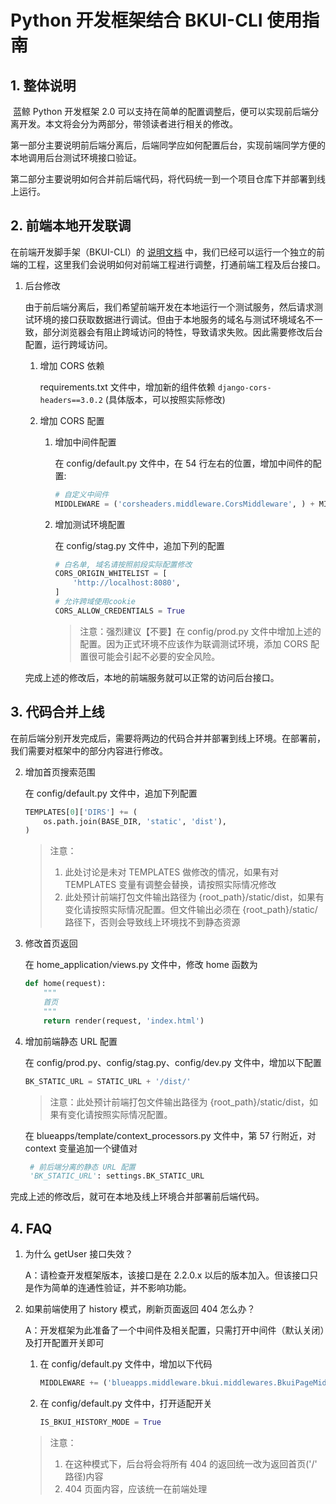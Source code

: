 # Python 开发框架结合 BKUI-CLI 使用指南

## 1. 整体说明

​	蓝鲸 Python 开发框架 2.0 可以支持在简单的配置调整后，便可以实现前后端分离开发。本文将会分为两部分，带领读者进行相关的修改。

​    第一部分主要说明前后端分离后，后端同学应如何配置后台，实现前端同学方便的本地调用后台测试环境接口验证。

​    第二部分主要说明如何合并前后端代码，将代码统一到一个项目仓库下并部署到线上运行。

## 2. 前端本地开发联调
   在前端开发脚手架（BKUI-CLI）的 [说明文档](./bkui.md) 中，我们已经可以运行一个独立的前端的工程，这里我们会说明如何对前端工程进行调整，打通前端工程及后台接口。

1. 后台修改

   由于前后端分离后，我们希望前端开发在本地运行一个测试服务，然后请求测试环境的接口获取数据进行调试。但由于本地服务的域名与测试环境域名不一致，部分浏览器会有阻止跨域访问的特性，导致请求失败。因此需要修改后台配置，运行跨域访问。

   1. 增加 CORS 依赖

      requirements.txt 文件中，增加新的组件依赖 `django-cors-headers==3.0.2` (具体版本，可以按照实际修改)

   2. 增加 CORS 配置

      1. 增加中间件配置

         在 config/default.py 文件中，在 54 行左右的位置，增加中间件的配置:

         ```python
         # 自定义中间件
         MIDDLEWARE = ('corsheaders.middleware.CorsMiddleware', ) + MIDDLEWARE
         ```

      2. 增加测试环境配置

         在 config/stag.py 文件中，追加下列的配置

         ```python
         # 白名单, 域名请按照前段实际配置修改
         CORS_ORIGIN_WHITELIST = [
             'http://localhost:8080',
         ]
         # 允许跨域使用cookie
         CORS_ALLOW_CREDENTIALS = True
         ```

         > 注意：强烈建议【不要】在 config/prod.py 文件中增加上述的配置。因为正式环境不应该作为联调测试环境，添加 CORS 配置很可能会引起不必要的安全风险。

   完成上述的修改后，本地的前端服务就可以正常的访问后台接口。

## 3. 代码合并上线

​	在前后端分别开发完成后，需要将两边的代码合并并部署到线上环境。在部署前，我们需要对框架中的部分内容进行修改。

2. 增加首页搜索范围

   在 config/default.py 文件中，追加下列配置

   ```python
   TEMPLATES[0]['DIRS'] += (
       os.path.join(BASE_DIR, 'static', 'dist'),
   )
   ```

   > 注意：
   >
   > 1. 此处讨论是未对 TEMPLATES 做修改的情况，如果有对 TEMPLATES 变量有调整会替换，请按照实际情况修改
   > 2. 此处预计前端打包文件输出路径为 {root_path}/static/dist，如果有变化请按照实际情况配置。但文件输出必须在 {root_path}/static/ 路径下，否则会导致线上环境找不到静态资源

3. 修改首页返回

   在 home_application/views.py 文件中，修改 home 函数为

   ```python
   def home(request):
       """
       首页
       """
       return render(request, 'index.html')
   ```

4. 增加前端静态 URL 配置

   在 config/prod.py、config/stag.py、config/dev.py 文件中，增加以下配置

   ```python
   BK_STATIC_URL = STATIC_URL + '/dist/'
   ```

   > 注意：此处预计前端打包文件输出路径为 {root_path}/static/dist，如果有变化请按照实际情况配置。

   在 blueapps/template/context_processors.py 文件中，第 57 行附近，对 context 变量追加一个键值对

   ```python
    # 前后端分离的静态 URL 配置
    'BK_STATIC_URL': settings.BK_STATIC_URL
   ```

完成上述的修改后，就可在本地及线上环境合并部署前后端代码。

## 4. FAQ

1. 为什么 getUser 接口失效？

   A：请检查开发框架版本，该接口是在 2.2.0.x 以后的版本加入。但该接口只是作为简单的连通性验证，并不影响功能。

2. 如果前端使用了 history 模式，刷新页面返回 404 怎么办？

   A：开发框架为此准备了一个中间件及相关配置，只需打开中间件（默认关闭）及打开配置开关即可

   1. 在 config/default.py 文件中，增加以下代码

      ```python
      MIDDLEWARE += ('blueapps.middleware.bkui.middlewares.BkuiPageMiddleware', )
      ```

   2. 在 config/default.py 文件中，打开适配开关

      ```python
      IS_BKUI_HISTORY_MODE = True
      ```

   > 注意：
   >
   > 1. 在这种模式下，后台将会将所有 404 的返回统一改为返回首页('/' 路径)内容
   > 2. 404 页面内容，应该统一在前端处理
